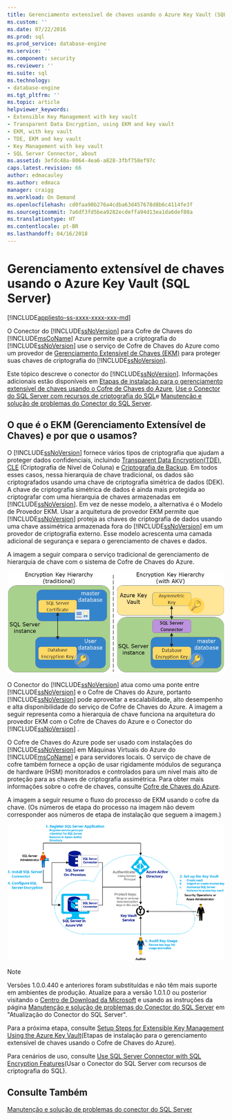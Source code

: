 ```yaml
---
title: Gerenciamento extensível de chaves usando o Azure Key Vault (SQL Server) | Microsoft Docs
ms.custom: ''
ms.date: 07/22/2016
ms.prod: sql
ms.prod_service: database-engine
ms.service: ''
ms.component: security
ms.reviewer: ''
ms.suite: sql
ms.technology:
- database-engine
ms.tgt_pltfrm: ''
ms.topic: article
helpviewer_keywords:
- Extensible Key Management with key vault
- Transparent Data Encryption, using EKM and key vault
- EKM, with key vault
- TDE, EKM and key vault
- Key Management with key vault
- SQL Server Connector, about
ms.assetid: 3efdc48a-8064-4ea6-a828-3fbf758ef97c
caps.latest.revision: 66
author: edmacauley
ms.author: edmaca
manager: craigg
ms.workload: On Demand
ms.openlocfilehash: cd0faa90b276a4cdba63d457678d8b6c4114fe3f
ms.sourcegitcommit: 7a6df3fd5bea9282ecdeffa94d13ea1da6def80a
ms.translationtype: HT
ms.contentlocale: pt-BR
ms.lasthandoff: 04/16/2018
---
```

# <a name="extensible-key-management-using-azure-key-vault-sql-server"></a>Gerenciamento extensível de chaves usando o Azure Key Vault (SQL Server)
[!INCLUDE[appliesto-ss-xxxx-xxxx-xxx-md](../../../includes/appliesto-ss-xxxx-xxxx-xxx-md.md)]

  O Conector do [!INCLUDE[ssNoVersion](../../../includes/ssnoversion-md.md)] para Cofre de Chaves do [!INCLUDE[msCoName](../../../includes/msconame-md.md)] Azure permite que a criptografia do [!INCLUDE[ssNoVersion](../../../includes/ssnoversion-md.md)] use o serviço de Cofre de Chaves do Azure como um provedor de [Gerenciamento Extensível de Chaves &#40;EKM&#41;](../../../relational-databases/security/encryption/extensible-key-management-ekm.md) para proteger suas chaves de criptografia do [!INCLUDE[ssNoVersion](../../../includes/ssnoversion-md.md)].  
  
 Este tópico descreve o conector do [!INCLUDE[ssNoVersion](../../../includes/ssnoversion-md.md)]. Informações adicionais estão disponíveis em [Etapas de instalação para o gerenciamento extensível de chaves usando o Cofre de Chaves do Azure](../../../relational-databases/security/encryption/setup-steps-for-extensible-key-management-using-the-azure-key-vault.md), [Use o Conector do SQL Server com recursos de criptografia do SQL](../../../relational-databases/security/encryption/use-sql-server-connector-with-sql-encryption-features.md)e [Manutenção e solução de problemas do Conector do SQL Server](../../../relational-databases/security/encryption/sql-server-connector-maintenance-troubleshooting.md).  
  
##  <a name="Uses"></a> O que é o EKM (Gerenciamento Extensível de Chaves) e por que o usamos?  
 O [!INCLUDE[ssNoVersion](../../../includes/ssnoversion-md.md)] fornece vários tipos de criptografia que ajudam a proteger dados confidenciais, incluindo [Transparent Data Encryption&#40;TDE&#41;](../../../relational-databases/security/encryption/transparent-data-encryption.md), [CLE](../../../t-sql/functions/cryptographic-functions-transact-sql.md) (Criptografia de Nível de Coluna) e [Criptografia de Backup](../../../relational-databases/backup-restore/backup-encryption.md). Em todos esses casos, nessa hierarquia de chave tradicional, os dados são criptografados usando uma chave de criptografia simétrica de dados (DEK). A chave de criptografia simétrica de dados é ainda mais protegida ao criptografar com uma hierarquia de chaves armazenadas em [!INCLUDE[ssNoVersion](../../../includes/ssnoversion-md.md)]. Em vez de nesse modelo, a alternativa é o Modelo de Provedor EKM. Usar a arquitetura de provedor EKM permite que [!INCLUDE[ssNoVersion](../../../includes/ssnoversion-md.md)] proteja as chaves de criptografia de dados usando uma chave assimétrica armazenada fora do [!INCLUDE[ssNoVersion](../../../includes/ssnoversion-md.md)] em um provedor de criptografia externo. Esse modelo acrescenta uma camada adicional de segurança e separa o gerenciamento de chaves e dados.  
   
 A imagem a seguir compara o serviço tradicional de gerenciamento de hierarquia de chave com o sistema de Cofre de Chaves do Azure.  
  
 ![ekm-key-hierarchy-traditional](../../../relational-databases/security/encryption/media/ekm-key-hierarchy-traditional.png "ekm-key-hierarchy-traditional")  
  
   
 O Conector do [!INCLUDE[ssNoVersion](../../../includes/ssnoversion-md.md)] atua como uma ponte entre [!INCLUDE[ssNoVersion](../../../includes/ssnoversion-md.md)] e o Cofre de Chaves do Azure, portanto [!INCLUDE[ssNoVersion](../../../includes/ssnoversion-md.md)] pode aproveitar a escalabilidade, alto desempenho e alta disponibilidade do serviço de Cofre de Chaves do Azure. A imagem a seguir representa como a hierarquia de chave funciona na arquitetura do provedor EKM com o Cofre de Chaves do Azure e o Conector do [!INCLUDE[ssNoVersion](../../../includes/ssnoversion-md.md)] .  
  
  O Cofre de Chaves do Azure pode ser usado com instalações do [!INCLUDE[ssNoVersion](../../../includes/ssnoversion-md.md)] em Máquinas Virtuais do Azure do [!INCLUDE[msCoName](../../../includes/msconame-md.md)] e para servidores locais. O serviço de chave de cofre também fornece a opção de usar rigidamente módulos de segurança de hardware (HSM) monitorados e controlados para um nível mais alto de proteção para as chaves de criptografia assimétrica. Para obter mais informações sobre o cofre de chaves, consulte [Cofre de Chaves do Azure](http://go.microsoft.com/fwlink/?LinkId=521401).  
  
 A imagem a seguir resume o fluxo do processo de EKM usando o cofre da chave. (Os números de etapa do processo na imagem não devem corresponder aos números de etapa de instalação que seguem a imagem.)  
  
 ![EKM do SQL Server usando o Azure Key Vault](../../../relational-databases/security/encryption/media/ekm-using-azure-key-vault.png "EKM do SQL Server usando o Azure Key Vault")  

> [!NOTE]  
>  Versões 1.0.0.440 e anteriores foram substituídas e não têm mais suporte em ambientes de produção. Atualize para a versão 1.0.1.0 ou posterior visitando o [Centro de Download da Microsoft](https://www.microsoft.com/download/details.aspx?id=45344) e usando as instruções da página [Manutenção e solução de problemas do Conector do SQL Server](../../../relational-databases/security/encryption/sql-server-connector-maintenance-troubleshooting.md) em "Atualização do Conector do SQL Server".
  
 Para a próxima etapa, consulte [Setup Steps for Extensible Key Management Using the Azure Key Vault](../../../relational-databases/security/encryption/setup-steps-for-extensible-key-management-using-the-azure-key-vault.md)(Etapas de instalação para o gerenciamento extensível de chaves usando o Cofre de Chaves do Azure).  
  
 Para cenários de uso, consulte [Use SQL Server Connector with SQL Encryption Features](../../../relational-databases/security/encryption/use-sql-server-connector-with-sql-encryption-features.md)(Usar o Conector do SQL Server com recursos de criptografia do SQL).  
  
## <a name="see-also"></a>Consulte Também  
 [Manutenção e solução de problemas do conector do SQL Server](../../../relational-databases/security/encryption/sql-server-connector-maintenance-troubleshooting.md)  
  
  
